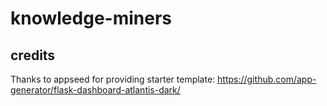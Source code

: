 # knowledge-miners

## credits
Thanks to appseed for providing starter template: https://github.com/app-generator/flask-dashboard-atlantis-dark/
